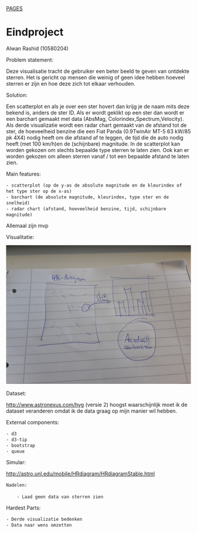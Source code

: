 [PAGES](https://Pietje123.github.io/eindproject/index.html)


# Eindproject

Alwan Rashid (10580204)


Problem statement:

Deze visualisatie tracht de gebruiker een beter beeld te geven van ontdekte sterren. Het is gericht op mensen die weinig of geen idee hebben hoeveel sterren er zijn en hoe deze zich tot elkaar verhouden.

Solution:

Een scatterplot en als je over een ster hovert dan krijg je de naam mits deze bekend is, anders de ster ID. Als er wordt geklikt op een ster dan wordt er een barchart gemaakt met data (AbsMag, Colorindex,Spectrum,Velocity). Als derde visualizatie wordt een radar chart gemaakt van de afstand tot de ster, de hoeveelheid benzine die een Fiat Panda (0.9TwinAir MT-5 63 kW/85 pk 4X4) nodig heeft om die afstand af te leggen, de tijd die de auto nodig heeft (met 100 km/h)en de (schijnbare) magnitude.
In de scatterplot kan worden gekozen om slechts bepaalde type sterren te laten zien. Ook kan er worden gekozen om alleen sterren vanaf / tot een bepaalde afstand te laten zien.

Main features:

	- scatterplot (op de y-as de absolute magnitude en de kleurindex of het type ster op de x-as)
	- barchart (de absolute magnitude, kleurindex, type ster en de snelheid)
	- radar chart (afstand, hoeveelheid benzine, tijd, schijnbare magnitude)

Allemaal zijn mvp

Visualitatie:

![](doc/proposal.jpg)

Dataset:

http://www.astronexus.com/hyg (versie 2)
hoogst waarschijnlijk moet ik de dataset veranderen omdat ik de data graag op mijn manier wil hebben.

External components:

	- d3
	- d3-tip
	- bootstrap
	- queue

Simular:

http://astro.unl.edu/mobile/HRdiagram/HRdiagramStable.html

	Nadelen:

		- Laad geen data van sterren zien


Hardest Parts:

	- Derde visualizatie bedenken
	- Data naar wens omzetten